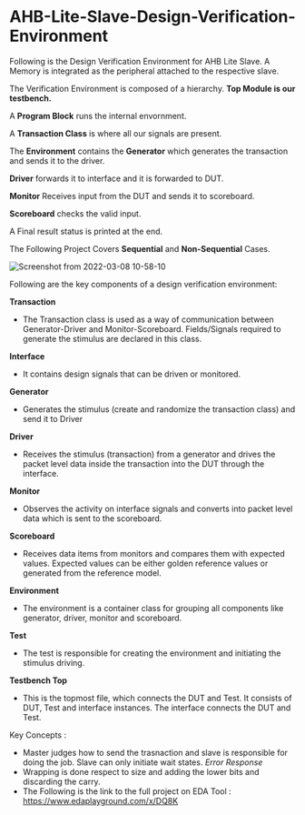 # AHB-Lite-Slave-Design-Verification-Environment
Following is the Design Verification Environment for AHB Lite Slave. 
A Memory is integrated as the peripheral attached to the respective slave.


The Verification Environment is composed of a hierarchy. 
**Top Module is our testbench.**

A **Program Block** runs the internal envornment.

A **Transaction Class** is where all our signals are present. 

The **Environment** contains the **Generator** which generates the transaction and sends it to the driver. 

**Driver** forwards it to interface and it is forwarded to DUT.

**Monitor** Receives input from the DUT and sends it to scoreboard.

**Scoreboard** checks the valid input. 

A Final result status is printed at the end.

The Following Project Covers **Sequential** and **Non-Sequential** Cases.

![Screenshot from 2022-03-08 10-58-10](https://user-images.githubusercontent.com/62382286/157176327-e0a0b5e3-f3b3-4b4d-9ca3-2832f19e1264.png)


Following are the key components of a design verification environment:

**Transaction**
- The Transaction class is used as a way of communication between Generator-Driver and
Monitor-Scoreboard. Fields/Signals required to generate the stimulus are declared in this
class.

**Interface**
- It contains design signals that can be driven or monitored.

**Generator**
- Generates the stimulus (create and randomize the transaction class) and send it to Driver

**Driver**
- Receives the stimulus (transaction) from a generator and drives the packet level data
inside the transaction into the DUT through the interface.

**Monitor**
- Observes the activity on interface signals and converts into packet level data which is
sent to the scoreboard.

**Scoreboard**
- Receives data items from monitors and compares them with expected values. Expected
values can be either golden reference values or generated from the reference model.

**Environment**
- The environment is a container class for grouping all components like generator, driver,
monitor and scoreboard.

**Test**
- The test is responsible for creating the environment and initiating the stimulus driving.

**Testbench Top**
- This is the topmost file, which connects the DUT and Test. It consists of DUT, Test and
interface instances. The interface connects the DUT and Test.


Key Concepts : 
  - Master judges how to send the trasnaction and slave is responsible for doing the job. Slave can only initiate wait states. _Error Response_
  - Wrapping is done respect to size and adding the lower bits and discarding the carry.
  - The Following is the link to the full project on EDA Tool : https://www.edaplayground.com/x/DQ8K
